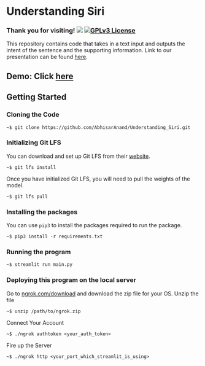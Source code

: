 # Understanding Siri
### Thank you for visiting! ![](https://visitor-badge.glitch.me/badge?page_id=AbhisarAnand.Understanding_Siri) [![GPLv3 License](https://img.shields.io/badge/License-GPL%20v3-yellow.svg)](https://opensource.org/licenses/)   
This repository contains code that takes in a text input and outputs the intent of the sentence and the supporting information.
Link to our presentation can be found [here](https://docs.google.com/presentation/d/e/2PACX-1vRX3I5WtDO4xJpFy3TYE2nYFnyVvevksSTkXI7r80lwNprh47AmL0xfOyEHg2pQx1cRNiAK8OSBpCan/pub?start=true&loop=true&delayms=3000).

## Demo: Click [here](https://share.streamlit.io/abhisaranand/understanding_siri/main/main.py)

## Getting Started

### Cloning the Code
```shell
~$ git clone https://github.com/AbhisarAnand/Understanding_Siri.git
```
### Initializing Git LFS
You can download and set up Git LFS from their [website](https://git-lfs.github.com/).
```shell
~$ git lfs install
```
Once you have initialized Git LFS, you will need to pull the weights of the model.
```shell
~$ git lfs pull
```

### Installing the packages
You can use ```pip3``` to install the packages required to run the package.
```shell
~$ pip3 install -r requirements.txt
```

### Running the program
```shell
~$ streamlit run main.py
```

### Deploying this program on the local server
Go to [ngrok.com/download](https://ngrok.com/download) and download the zip file for your OS.
Unzip the file
```shell
~$ unzip /path/to/ngrok.zip
```
Connect Your Account
```shell
~$ ./ngrok authtoken <your_auth_token>
```
Fire up the Server
```shell
~$ ./ngrok http <your_port_which_streamlit_is_using>
```
